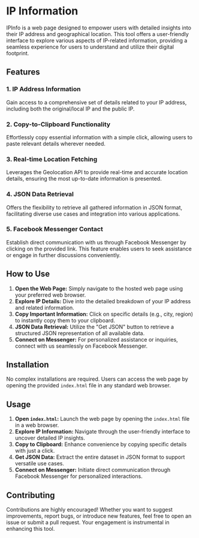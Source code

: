 

# IP Information 

IPInfo is a web page designed to empower users with detailed insights into their IP address and geographical location. This tool offers a user-friendly interface to explore various aspects of IP-related information, providing a seamless experience for users to understand and utilize their digital footprint.

## Features

### 1. IP Address Information

Gain access to a comprehensive set of details related to your IP address, including both the original/local IP and the public IP.

### 2. Copy-to-Clipboard Functionality

Effortlessly copy essential information with a simple click, allowing users to paste relevant details wherever needed.

### 3. Real-time Location Fetching

Leverages the Geolocation API to provide real-time and accurate location details, ensuring the most up-to-date information is presented.

### 4. JSON Data Retrieval

Offers the flexibility to retrieve all gathered information in JSON format, facilitating diverse use cases and integration into various applications.

### 5. Facebook Messenger Contact

Establish direct communication with us through Facebook Messenger by clicking on the provided link. This feature enables users to seek assistance or engage in further discussions conveniently.

## How to Use

1. **Open the Web Page:** Simply navigate to the hosted web page using your preferred web browser.
2. **Explore IP Details:** Dive into the detailed breakdown of your IP address and related information.
3. **Copy Important Information:** Click on specific details (e.g., city, region) to instantly copy them to your clipboard.
4. **JSON Data Retrieval:** Utilize the "Get JSON" button to retrieve a structured JSON representation of all available data.
5. **Connect on Messenger:** For personalized assistance or inquiries, connect with us seamlessly on Facebook Messenger.

## Installation

No complex installations are required. Users can access the web page by opening the provided `index.html` file in any standard web browser.

## Usage

1. **Open `index.html`:** Launch the web page by opening the `index.html` file in a web browser.
2. **Explore IP Information:** Navigate through the user-friendly interface to uncover detailed IP insights.
3. **Copy to Clipboard:** Enhance convenience by copying specific details with just a click.
4. **Get JSON Data:** Extract the entire dataset in JSON format to support versatile use cases.
5. **Connect on Messenger:** Initiate direct communication through Facebook Messenger for personalized interactions.

## Contributing

Contributions are highly encouraged! Whether you want to suggest improvements, report bugs, or introduce new features, feel free to open an issue or submit a pull request. Your engagement is instrumental in enhancing this tool.

